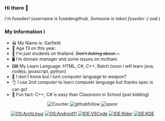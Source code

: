### Hi there 👋
I'm fusedev! (username is fusedevgithub. *Someone is taken fusedev :( sad.*)

### My Information ℹ️

- 😀 My Name is: Garfield
- 🌱 Age 13 on this year.
- 📕 I'm just students on thailand. ~~Don't Asking about ...~~
- 🖥️ I’m domain manager and some issues on mctham.
- ⌨  My Learn Language: HTML, C#, C++, Batch (soon i will learn java, nodejs, javascript, python)
- 🤔 I don't know but i turn computer language to weapon?
- 👌 I use 2nd computer to learn computer language but thanks spec is can go!
- 🤣 Fun fact: C++, C# is easy than Classroom in School (just kidding)

<div align="center">

![Counter](https://visitor-badge.glitch.me/badge?page_id=fusedevgithub)
    ![githubfollow](https://img.shields.io/github/followers/fusedevgithub)
    ![spoor](https://img.shields.io/github/sponsors/fusedevgithub)
    
[![OS:ArchLinux](https://img.shields.io/badge/OS-ArchLinux-blue?style=flat-square&logo=arch-linux)](https://archlinux.org)
      [![OS:Android11](https://img.shields.io/badge/OS-Android11-green?style=flat-square&logo=android)](https://www.android.com/)
    [![IDE:VSCode](https://img.shields.io/badge/IDE-VSCode-blue?style=flat-square&logo=visualstudiocode)](https://code.visualstudio.com/)
[![IDE:Rider](https://img.shields.io/badge/IDE-Rider-blue?style=flat-square&logo=Rider)](https://www.jetbrains.com/rider/)
      [![DE:KDE](https://img.shields.io/badge/DE-KDE-blue?style=flat-square&logo=KDE)](https://kde.org)
</div>
